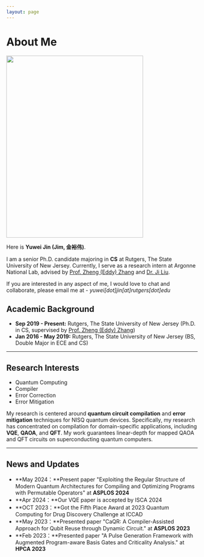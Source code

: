 ```yaml
---
layout: page
---
```


# About Me

<img src="https://yuweijin.com/yuweijin.JPG" class="floatpic" width="360" height="480">

Here is **Yuwei Jin (Jim, 金裕伟)**.

I am a senior Ph.D. candidate majoring in **CS** at Rutgers, The State University of New Jersey. Currently, I serve as a research intern  at Argonne National Lab, advised by [Prof. Zheng (Eddy) Zhang](https://people.cs.rutgers.edu/zz124/) and [Dr. Ji Liu](https://www.anl.gov/profile/ji-liu). 

If you are interested in any aspect of me, I would love to chat and collaborate, please email me at - *yuwei[dot]jin[at]rutgers[dot]edu*

## Academic Background

- **Sep 2019 - Present:** Rutgers, The State University of New Jersey (Ph.D. in CS, supervised by [Prof. Zheng (Eddy) Zhang](https://people.cs.rutgers.edu/zz124/))
- **Jan 2016 - May 2019:** Rutgers, The State University of New Jersey (BS, Double Major in ECE and CS)

---

## Research Interests

- Quantum Computing
- Compiler
- Error Correction
- Error Mitigation

My research is centered around **quantum circuit compilation** and **error mitigation** techniques for NISQ quantum devices. Specifically, my research has concentrated on compilation for domain-specific applications, including **VQE**, **QAOA**, and **QFT**. My work guarantees linear-depth for mapped QAOA and QFT circuits on superconducting quantum computers.


---

## News and Updates

- **May 2024：**Present paper "Exploiting the Regular Structure of Modern Quantum Architectures for Compiling and Optimizing Programs with Permutable Operators" at **ASPLOS 2024**
- **Apr 2024：**Our VQE paper is accepted by ISCA 2024
- **OCT 2023：**Got the Fifth Place Award at 2023 Quantum Computing for Drug Discovery Challenge at ICCAD
- **May 2023：**Presented paper "CaQR: A Compiler-Assisted Approach for Qubit Reuse through Dynamic Circuit." at **ASPLOS 2023**
- **Feb 2023：**Presented paper "A Pulse Generation Framework with Augmented Program-aware Basis Gates and Criticality Analysis." at **HPCA 2023**


